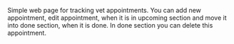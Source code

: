 Simple web page for tracking vet appointments. You can add new appointment, edit appointment, when it is in upcoming section and move it into done section, when it is done. In done section you can delete this appointment.
